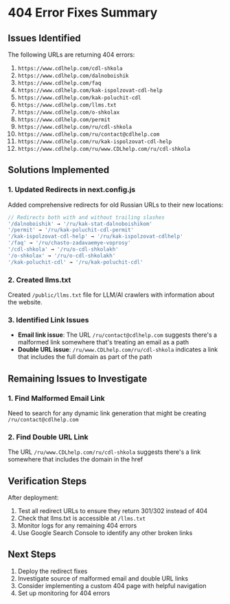 # 404 Error Fixes Summary

## Issues Identified

The following URLs are returning 404 errors:

1. `https://www.cdlhelp.com/cdl-shkola`
2. `https://www.cdlhelp.com/dalnoboishik`
3. `https://www.cdlhelp.com/faq`
4. `https://www.cdlhelp.com/kak-ispolzovat-cdl-help`
5. `https://www.cdlhelp.com/kak-poluchit-cdl`
6. `https://www.cdlhelp.com/llms.txt`
7. `https://www.cdlhelp.com/o-shkolax`
8. `https://www.cdlhelp.com/permit`
9. `https://www.cdlhelp.com/ru/cdl-shkola`
10. `https://www.cdlhelp.com/ru/contact@cdlhelp.com`
11. `https://www.cdlhelp.com/ru/kak-ispolzovat-cdl-help`
12. `https://www.cdlhelp.com/ru/www.CDLhelp.com/ru/cdl-shkola`

## Solutions Implemented

### 1. **Updated Redirects in next.config.js**

Added comprehensive redirects for old Russian URLs to their new locations:

```javascript
// Redirects both with and without trailing slashes
'/dalnoboishik' → '/ru/kak-stat-dalnoboishikom'
'/permit' → '/ru/kak-poluchit-cdl-permit'
'/kak-ispolzovat-cdl-help' → '/ru/kak-ispolzovat-cdlhelp'
'/faq' → '/ru/chasto-zadavaemye-voprosy'
'/cdl-shkola' → '/ru/o-cdl-shkolakh'
'/o-shkolax' → '/ru/o-cdl-shkolakh'
'/kak-poluchit-cdl' → '/ru/kak-poluchit-cdl'
```

### 2. **Created llms.txt**

Created `/public/llms.txt` file for LLM/AI crawlers with information about the website.

### 3. **Identified Link Issues**

- **Email link issue**: The URL `/ru/contact@cdlhelp.com` suggests there's a malformed link somewhere that's treating an email as a path
- **Double URL issue**: `/ru/www.CDLhelp.com/ru/cdl-shkola` indicates a link that includes the full domain as part of the path

## Remaining Issues to Investigate

### 1. Find Malformed Email Link

Need to search for any dynamic link generation that might be creating `/ru/contact@cdlhelp.com`

### 2. Find Double URL Link

The URL `/ru/www.CDLhelp.com/ru/cdl-shkola` suggests there's a link somewhere that includes the domain in the href

## Verification Steps

After deployment:

1. Test all redirect URLs to ensure they return 301/302 instead of 404
2. Check that llms.txt is accessible at `/llms.txt`
3. Monitor logs for any remaining 404 errors
4. Use Google Search Console to identify any other broken links

## Next Steps

1. Deploy the redirect fixes
2. Investigate source of malformed email and double URL links
3. Consider implementing a custom 404 page with helpful navigation
4. Set up monitoring for 404 errors
